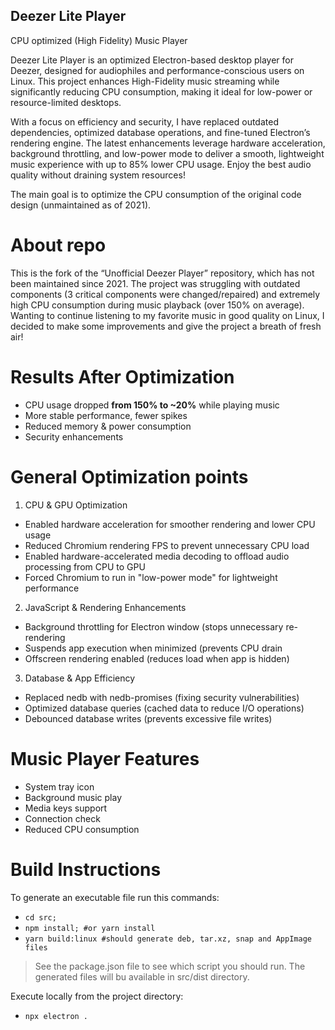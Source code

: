 ## Deezer Lite Player

CPU optimized (High Fidelity) Music Player

Deezer Lite Player is an optimized Electron-based desktop player for Deezer, designed for audiophiles and performance-conscious users on Linux. This project enhances High-Fidelity music streaming while significantly reducing CPU consumption, making it ideal for low-power or resource-limited desktops.

With a focus on efficiency and security, I have replaced outdated dependencies, optimized database operations, and fine-tuned Electron’s rendering engine. The latest enhancements leverage hardware acceleration, background throttling, and low-power mode to deliver a smooth, lightweight music experience with up to 85% lower CPU usage. Enjoy the best audio quality without draining system resources!

The main goal is to optimize the CPU consumption of the original code design (unmaintained as of 2021).

# About repo

This is the fork of the “Unofficial Deezer Player” repository, which has not been maintained since 2021. The project was struggling with outdated components (3 critical components were changed/repaired) and extremely high CPU consumption during music playback (over 150% on average).
Wanting to continue listening to my favorite music in good quality on Linux, I decided to make some improvements and give the project a breath of fresh air!

# Results After Optimization

* CPU usage dropped **from 150% to ~20%** while playing music
* More stable performance, fewer spikes
* Reduced memory & power consumption
* Security enhancements


# General Optimization points

1) CPU & GPU Optimization

* Enabled hardware acceleration for smoother rendering and lower CPU usage
* Reduced Chromium rendering FPS to prevent unnecessary CPU load
* Enabled hardware-accelerated media decoding to offload audio processing from CPU to GPU
* Forced Chromium to run in "low-power mode" for lightweight performance

2) JavaScript & Rendering Enhancements

* Background throttling for Electron window (stops unnecessary re-rendering
* Suspends app execution when minimized (prevents CPU drain
* Offscreen rendering enabled (reduces load when app is hidden)

3) Database & App Efficiency

* Replaced nedb with nedb-promises (fixing security vulnerabilities)
* Optimized database queries (cached data to reduce I/O operations)
* Debounced database writes (prevents excessive file writes)


# Music Player Features

* System tray icon
* Background music play
* Media keys support
* Connection check
* Reduced CPU consumption


# Build Instructions

To generate an executable file run this commands:

* ``cd src;``
* ``npm install; #or yarn install``
* ``yarn build:linux #should generate deb, tar.xz, snap and AppImage files``

> See the package.json file to see which script you should run. The generated files will bu available in src/dist directory.

Execute locally from the project directory:

* ``npx electron .``
